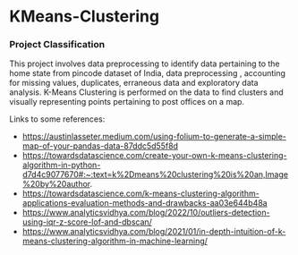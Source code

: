 # KMeans-Clustering

### Project Classification

This project involves data preprocessing to identify data pertaining to the home state from pincode dataset of India, data preprocessing , accounting for missing values, duplicates, erraneous data and exploratory data analysis. K-Means Clustering is performed on the data to find clusters and visually representing points pertaining to post offices on a map.

Links to some references:
- https://austinlasseter.medium.com/using-folium-to-generate-a-simple-map-of-your-pandas-data-87ddc5d55f8d
- https://towardsdatascience.com/create-your-own-k-means-clustering-algorithm-in-python-d7d4c9077670#:~:text=k%2Dmeans%20clustering%20is%20an,Image%20by%20author.
- https://towardsdatascience.com/k-means-clustering-algorithm-applications-evaluation-methods-and-drawbacks-aa03e644b48a
- https://www.analyticsvidhya.com/blog/2022/10/outliers-detection-using-iqr-z-score-lof-and-dbscan/
- https://www.analyticsvidhya.com/blog/2021/01/in-depth-intuition-of-k-means-clustering-algorithm-in-machine-learning/
